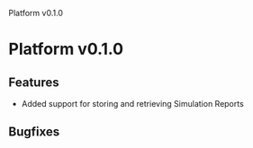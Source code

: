 Platform v0.1.0

# Platform v0.1.0

## Features
 - Added support for storing and retrieving Simulation Reports

## Bugfixes
